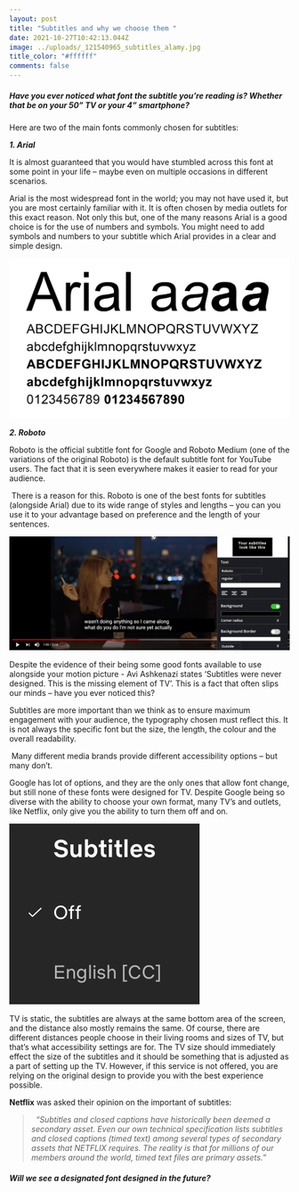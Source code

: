 ```yaml
---
layout: post
title: "Subtitles and why we choose them "
date: 2021-10-27T10:42:13.044Z
image: ../uploads/_121540965_subtitles_alamy.jpg
title_color: "#ffffff"
comments: false
---
```

##### Have you ever noticed what font the subtitle you’re reading is? Whether that be on your 50” TV or your 4” smartphone?

Here are two of the main fonts commonly chosen for subtitles:

***1. Arial***

It is almost guaranteed that you would have stumbled across this font at some point in your life – maybe even on multiple occasions in different scenarios. 

Arial is the most widespread font in the world; you may not have used it, but you are most certainly familiar with it. It is often chosen by media outlets for this exact reason. Not only this but, one of the many reasons Arial is a good choice is for the use of numbers and symbols. You might need to add symbols and numbers to your subtitle which Arial provides in a clear and simple design.

![](../uploads/arial_header_930x530-01.png)

***2. Roboto***

Roboto is the official subtitle font for Google and Roboto Medium (one of the variations of the original Roboto) is the default subtitle font for YouTube users. The fact that it is seen everywhere makes it easier to read for your audience.

 There is a reason for this. Roboto is one of the best fonts for subtitles (alongside Arial) due to its wide range of styles and lengths – you can you use it to your advantage based on preference and the length of your sentences.

![](../uploads/image-8.png)

Despite the evidence of their being some good fonts available to use alongside your motion picture - Avi Ashkenazi states ‘Subtitles were never designed. This is the missing element of TV’. This is a fact that often slips our minds – have you ever noticed this?

Subtitles are more important than we think as to ensure maximum engagement with your audience, the typography chosen must reflect this. It is not always the specific font but the size, the length, the colour and the overall readability. 

 Many different media brands provide different accessibility options – but many don’t.  

Google has lot of options, and they are the only ones that allow font change, but still none of these fonts were designed for TV. Despite Google being so diverse with the ability to choose your own format, many TV’s and outlets, like Netflix, only give you the ability to turn them off and on. 

![](../uploads/screenshot-2021-12-16-at-09.22.34.png)

TV is static, the subtitles are always at the same bottom area of the screen, and the distance also mostly remains the same. Of course, there are different distances people choose in their living rooms and sizes of TV, but that’s what accessibility settings are for. The TV size should immediately effect the size of the subtitles and it should be something that is adjusted as a part of setting up the TV. However, if this service is not offered, you are relying on the original design to provide you with the best experience possible. 

**Netflix** was asked their opinion on the important of subtitles: 

>   *“Subtitles and closed captions have historically been deemed a secondary asset. Even our own technical specification lists subtitles and closed captions (timed text) among several types of secondary assets that NETFLIX requires. The reality is that for millions of our members around the world, timed text files are primary assets.”*

##### Will we see a designated font designed in the future?